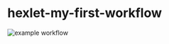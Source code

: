 # hexlet-my-first-workflow
![example workflow](https://github.com/IlyaBag/hexlet-my-first-workflow/actions/workflows/hello-world.yml/badge.svg)
